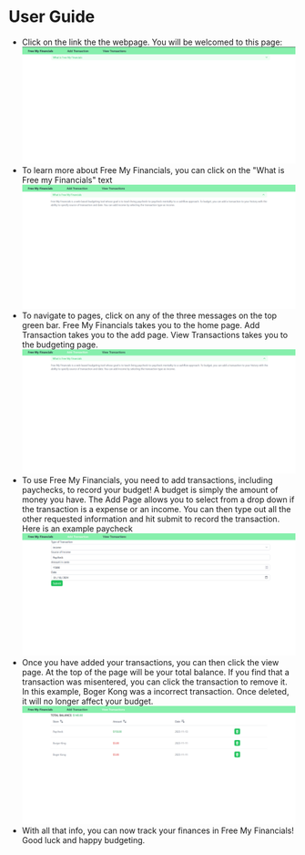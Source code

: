 # User Guide

- Click on the link the the webpage. You will be welcomed to this page:
![WelcomePage](welcomepage.png)
- To learn more about Free My Financials, you can click on  the "What is Free my Financials" text
![WelcomePageWithDropDown](welcomepagedropdown.png)
- To navigate to pages, click on any of the three messages on the top green bar. Free My Financials takes you to the home page. Add Transaction takes you to the add page. View Transactions takes you to the budgeting page.
![ClickNav](hoverovertransaction.png)
- To use Free My Financials, you need to add transactions, including paychecks, to record your budget! A budget is simply the amount of money you have. The Add Page allows you to select from a drop down if the transaction is a expense or an income. You can then type out all the other requested information and hit submit to record the transaction. Here is an example paycheck
![AddTransaction](fillouttheinfo.png)
- Once you have added your transactions, you can then click the view page. At the top of the page will be your total balance. If you find that a transaction was misentered, you can click the transaction to remove it. In this example, Boger Kong was a incorrect transaction. Once deleted, it will no longer affect your budget.
![history](history.png)
- With all that info, you can now track your finances in Free My Financials! Good luck and happy budgeting.